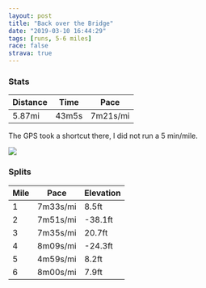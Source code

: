 ```yaml
---
layout: post
title: "Back over the Bridge"
date: "2019-03-10 16:44:29"
tags: [runs, 5-6 miles]
race: false
strava: true
---
```


### Stats

| Distance | Time | Pace |
|----------|------|------|
|5.87mi|43m5s|7m21s/mi|

The GPS took a shortcut there, I did not run a 5 min/mile.

<img src='https://maps.googleapis.com/maps/api/staticmap?maptype=roadmap&path=enc:kjiwFxocbMkh@`_As@rE_Ulc@kEzOyKjR{G~Usa@`|@oDtLf@`AyAfAs@lJqRdo@oA@iQnx@mv@poAwZeTyEpLgIiFcCvKyBRaKoGwBbH&key=AIzaSyC1MId7bFpkLXNAaYhBSTb8jLyiSqzbDtM&size=800x800&markers=color:yellow|label:S|40.68534,-73.91501&markers=color:green|label:F|40.73346,-73.98577000000002'>

### Splits

| Mile | Pace | Elevation |
|------|------|-----------|
|1|7m33s/mi|8.5ft|
|2|7m51s/mi|-38.1ft|
|3|7m35s/mi|20.7ft|
|4|8m09s/mi|-24.3ft|
|5|4m59s/mi|8.2ft|
|6|8m00s/mi|7.9ft|
